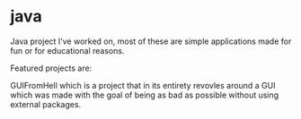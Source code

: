 # java
Java project I've worked on, most of these are simple applications made for fun or for educational reasons. 

Featured projects are:

GUIFromHell which is a project that in its entirety revovles around a GUI which was made with the goal of being as bad as possible without using external packages.
